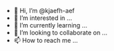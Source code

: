 - 👋 Hi, I’m @kjaefh-aef
- 👀 I’m interested in ...
- 🌱 I’m currently learning ...
- 💞️ I’m looking to collaborate on ...
- 📫 How to reach me ...

<!---
kjaefh-aef/kjaefh-aef is a ✨ special ✨ repository because its `README.md` (this file) appears on your GitHub profile.
You can click the Preview link to take a look at your changes.
--->
